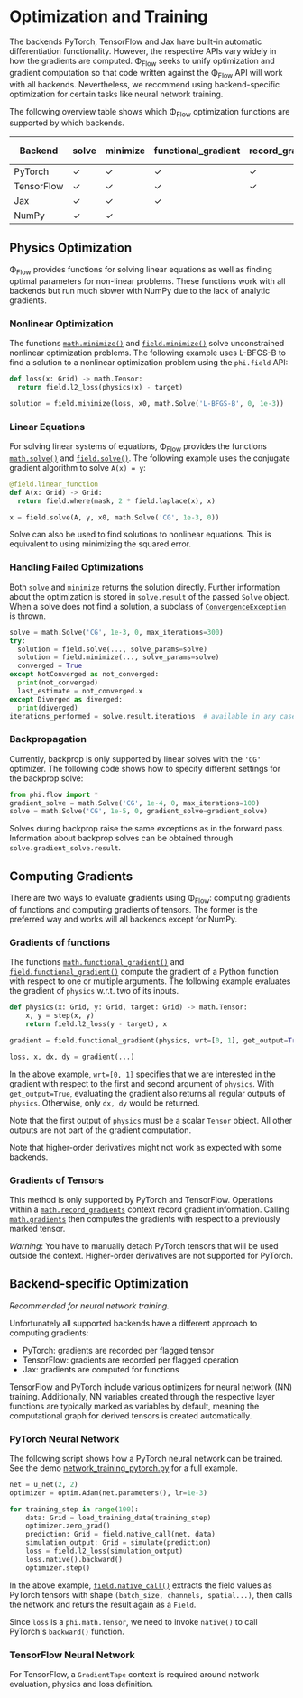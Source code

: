 # Optimization and Training
The backends PyTorch, TensorFlow and Jax have built-in automatic differentiation functionality.
However, the respective APIs vary widely in how the gradients are computed.
Φ<sub>Flow</sub> seeks to unify optimization and gradient computation so that code written against the Φ<sub>Flow</sub> API will work with all backends.
Nevertheless, we recommend using backend-specific optimization for certain tasks like neural network training.

The following overview table shows which Φ<sub>Flow</sub> optimization functions are supported by which backends.

| Backend    | solve | minimize | functional_gradient | record_gradients | NN Training |
|------------|-------|----------|---------------------|------------------|-------------|
| PyTorch    | ✓     | ✓        |   ✓                 |    ✓             |   ✓         |
| TensorFlow | ✓     | ✓        |   ✓                 |    ✓             |   ✓         |
| Jax        | ✓     | ✓        |   ✓                 |                  |             |
| NumPy      | ✓     | ✓        |                     |                  |             |


## Physics Optimization
Φ<sub>Flow</sub> provides functions for solving linear equations as well as finding optimal parameters for non-linear problems.
These functions work with all backends but run much slower with NumPy due to the lack of analytic gradients.

### Nonlinear Optimization
The functions [`math.minimize()`](phi/math/#phi.math.minimize) and [`field.minimize()`](phi/field/#phi.field.minimize)
solve unconstrained nonlinear optimization problems.
The following example uses L-BFGS-B to find a solution to a nonlinear optimization problem using the `phi.field` API:
```python
def loss(x: Grid) -> math.Tensor:
  return field.l2_loss(physics(x) - target)

solution = field.minimize(loss, x0, math.Solve('L-BFGS-B', 0, 1e-3))
```

### Linear Equations
For solving linear systems of equations, Φ<sub>Flow</sub> provides the functions
[`math.solve()`](phi/math/#phi.math.solve) and [`field.solve()`](phi/field/#phi.field.solve).
The following example uses the conjugate gradient algorithm to solve `A(x) = y`:
```python
@field.linear_function
def A(x: Grid) -> Grid:
  return field.where(mask, 2 * field.laplace(x), x)

x = field.solve(A, y, x0, math.Solve('CG', 1e-3, 0))
```
Solve can also be used to find solutions to nonlinear equations.
This is equivalent to using minimizing the squared error.

### Handling Failed Optimizations
Both `solve` and `minimize` returns the solution directly.
Further information about the optimization is stored in `solve.result` of the passed `Solve` object.
When a solve does not find a solution, a subclass of
[`ConvergenceException`](phi/math/#phi.math.ConvergenceException) is thrown.
```python
solve = math.Solve('CG', 1e-3, 0, max_iterations=300)
try:
  solution = field.solve(..., solve_params=solve)
  solution = field.minimize(..., solve_params=solve)
  converged = True
except NotConverged as not_converged:
  print(not_converged)
  last_estimate = not_converged.x
except Diverged as diverged:
  print(diverged)
iterations_performed = solve.result.iterations  # available in any case
```

### Backpropagation
Currently, backprop is only supported by linear solves with the `'CG'` optimizer.
The following code shows how to specify different settings for the backprop solve:
```python
from phi.flow import *
gradient_solve = math.Solve('CG', 1e-4, 0, max_iterations=100)
solve = math.Solve('CG', 1e-5, 0, gradient_solve=gradient_solve)
```
Solves during backprop raise the same exceptions as in the forward pass.
Information about backprop solves can be obtained through `solve.gradient_solve.result`.


## Computing Gradients
There are two ways to evaluate gradients using Φ<sub>Flow</sub>:
computing gradients of functions and computing gradients of tensors.
The former is the preferred way and works will all backends except for NumPy.

### Gradients of functions
The functions
[`math.functional_gradient()`](phi/math/#phi.math.functional_gradient) and
[`field.functional_gradient()`](phi/field/#phi.field.functional_gradient)
compute the gradient of a Python function with respect to one or multiple arguments.
The following example evaluates the gradient of `physics` w.r.t. two of its inputs.
```python
def physics(x: Grid, y: Grid, target: Grid) -> math.Tensor:
    x, y = step(x, y)
    return field.l2_loss(y - target), x

gradient = field.functional_gradient(physics, wrt=[0, 1], get_output=True)

loss, x, dx, dy = gradient(...)
```
In the above example, `wrt=[0, 1]` specifies that we are interested in the gradient with respect to the first and second argument of `physics`.
With `get_output=True`, evaluating the gradient also returns all regular outputs of `physics`.
Otherwise, only `dx, dy` would be returned.

Note that the first output of `physics` must be a scalar `Tensor` object.
All other outputs are not part of the gradient computation.

Note that higher-order derivatives might not work as expected with some backends.


### Gradients of Tensors
This method is only supported by PyTorch and TensorFlow.
Operations within a [`math.record_gradients`](phi/math/#phi.math.record_gradients)
context record gradient information.
Calling [`math.gradients`](phi/math/#phi.math.gradients)
then computes the gradients with respect to a previously marked tensor.

*Warning*: You have to manually detach PyTorch tensors that will be used outside the context.
Higher-order derivatives are not supported for PyTorch.


## Backend-specific Optimization
*Recommended for neural network training.*

Unfortunately all supported backends have a different approach to computing gradients:

* PyTorch: gradients are recorded per flagged tensor
* TensorFlow: gradients are recorded per flagged operation
* Jax: gradients are computed for functions

TensorFlow and PyTorch include various optimizers for neural network (NN) training.
Additionally, NN variables created through the respective layer functions are typically marked as variables by default,
meaning the computational graph for derived tensors is created automatically.

### PyTorch Neural Network
The following script shows how a PyTorch neural network can be trained.
See the demo [network_training_pytorch.py](https://github.com/tum-pbs/PhiFlow/blob/master/demos/network_training_pytorch.py)
for a full example.
```python
net = u_net(2, 2)
optimizer = optim.Adam(net.parameters(), lr=1e-3)

for training_step in range(100):
    data: Grid = load_training_data(training_step)
    optimizer.zero_grad()
    prediction: Grid = field.native_call(net, data)
    simulation_output: Grid = simulate(prediction)
    loss = field.l2_loss(simulation_output)
    loss.native().backward()
    optimizer.step()
```
In the above example, [`field.native_call()`](phi/field/#phi.field.native_call)
extracts the field values as PyTorch tensors with shape `(batch_size, channels, spatial...)`,
then calls the network and returs the result again as a `Field`.

Since `loss` is a `phi.math.Tensor`, we need to invoke `native()` to call PyTorch's `backward()` function.

### TensorFlow Neural Network
For TensorFlow, a `GradientTape` context is required around network evaluation, physics and loss definition.

